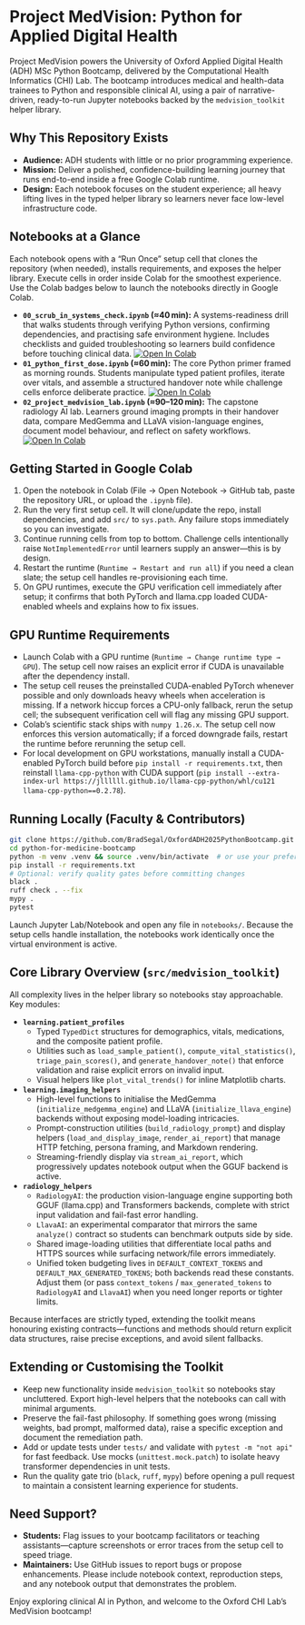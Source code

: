 # Project MedVision: Python for Applied Digital Health

Project MedVision powers the University of Oxford Applied Digital Health (ADH) MSc Python Bootcamp, delivered by the Computational Health Informatics (CHI) Lab. The bootcamp introduces medical and health-data trainees to Python and responsible clinical AI, using a pair of narrative-driven, ready-to-run Jupyter notebooks backed by the `medvision_toolkit` helper library.

## Why This Repository Exists
- **Audience:** ADH students with little or no prior programming experience.
- **Mission:** Deliver a polished, confidence-building learning journey that runs end-to-end inside a free Google Colab runtime.
- **Design:** Each notebook focuses on the student experience; all heavy lifting lives in the typed helper library so learners never face low-level infrastructure code.

## Notebooks at a Glance
Each notebook opens with a “Run Once” setup cell that clones the repository (when needed), installs requirements, and exposes the helper library. Execute cells in order inside Colab for the smoothest experience. Use the Colab badges below to launch the notebooks directly in Google Colab.

- **`00_scrub_in_systems_check.ipynb` (≈40 min):** A systems-readiness drill that walks students through verifying Python versions, confirming dependencies, and practising safe environment hygiene. Includes checklists and guided troubleshooting so learners build confidence before touching clinical data. [![Open In Colab](https://colab.research.google.com/assets/colab-badge.svg)](https://githubtocolab.com/BradSegal/OxfordADH2025PythonBootcamp/blob/master/notebooks/00_scrub_in_systems_check.ipynb)
- **`01_python_first_dose.ipynb` (≈60 min):** The core Python primer framed as morning rounds. Students manipulate typed patient profiles, iterate over vitals, and assemble a structured handover note while challenge cells enforce deliberate practice. [![Open In Colab](https://colab.research.google.com/assets/colab-badge.svg)](https://githubtocolab.com/BradSegal/OxfordADH2025PythonBootcamp/blob/master/notebooks/01_python_first_dose.ipynb)
- **`02_project_medvision_lab.ipynb` (≈90–120 min):** The capstone radiology AI lab. Learners ground imaging prompts in their handover data, compare MedGemma and LLaVA vision-language engines, document model behaviour, and reflect on safety workflows. [![Open In Colab](https://colab.research.google.com/assets/colab-badge.svg)](https://githubtocolab.com/BradSegal/OxfordADH2025PythonBootcamp/blob/master/notebooks/02_project_medvision_lab.ipynb)

## Getting Started in Google Colab
1. Open the notebook in Colab (File → Open Notebook → GitHub tab, paste the repository URL, or upload the `.ipynb` file).
2. Run the very first setup cell. It will clone/update the repo, install dependencies, and add `src/` to `sys.path`. Any failure stops immediately so you can investigate.
3. Continue running cells from top to bottom. Challenge cells intentionally raise `NotImplementedError` until learners supply an answer—this is by design.
4. Restart the runtime (`Runtime → Restart and run all`) if you need a clean slate; the setup cell handles re-provisioning each time.
5. On GPU runtimes, execute the GPU verification cell immediately after setup; it confirms that both PyTorch and llama.cpp loaded CUDA-enabled wheels and explains how to fix issues.

## GPU Runtime Requirements
- Launch Colab with a GPU runtime (`Runtime → Change runtime type → GPU`). The setup cell now raises an explicit error if CUDA is unavailable after the dependency install.
- The setup cell reuses the preinstalled CUDA-enabled PyTorch whenever possible and only downloads heavy wheels when acceleration is missing. If a network hiccup forces a CPU-only fallback, rerun the setup cell; the subsequent verification cell will flag any missing GPU support.
- Colab’s scientific stack ships with `numpy 1.26.x`. The setup cell now enforces this version automatically; if a forced downgrade fails, restart the runtime before rerunning the setup cell.
- For local development on GPU workstations, manually install a CUDA-enabled PyTorch build before `pip install -r requirements.txt`, then reinstall `llama-cpp-python` with CUDA support (`pip install --extra-index-url https://jllllll.github.io/llama-cpp-python/whl/cu121 llama-cpp-python==0.2.78`).

## Running Locally (Faculty & Contributors)
```bash
git clone https://github.com/BradSegal/OxfordADH2025PythonBootcamp.git
cd python-for-medicine-bootcamp
python -m venv .venv && source .venv/bin/activate  # or use your preferred env tool
pip install -r requirements.txt
# Optional: verify quality gates before committing changes
black .
ruff check . --fix
mypy .
pytest
```

Launch Jupyter Lab/Notebook and open any file in `notebooks/`. Because the setup cells handle installation, the notebooks work identically once the virtual environment is active.

## Core Library Overview (`src/medvision_toolkit`)
All complexity lives in the helper library so notebooks stay approachable. Key modules:

- **`learning.patient_profiles`**
  - Typed `TypedDict` structures for demographics, vitals, medications, and the composite patient profile.
  - Utilities such as `load_sample_patient()`, `compute_vital_statistics()`, `triage_pain_scores()`, and `generate_handover_note()` that enforce validation and raise explicit errors on invalid input.
  - Visual helpers like `plot_vital_trends()` for inline Matplotlib charts.
- **`learning.imaging_helpers`**
  - High-level functions to initialise the MedGemma (`initialize_medgemma_engine`) and LLaVA (`initialize_llava_engine`) backends without exposing model-loading intricacies.
  - Prompt-construction utilities (`build_radiology_prompt`) and display helpers (`load_and_display_image`, `render_ai_report`) that manage HTTP fetching, persona framing, and Markdown rendering.
  - Streaming-friendly display via `stream_ai_report`, which progressively updates notebook output when the GGUF backend is active.
- **`radiology_helpers`**
  - `RadiologyAI`: the production vision-language engine supporting both GGUF (llama.cpp) and Transformers backends, complete with strict input validation and fail-fast error handling.
  - `LlavaAI`: an experimental comparator that mirrors the same `analyze()` contract so students can benchmark outputs side by side.
  - Shared image-loading utilities that differentiate local paths and HTTPS sources while surfacing network/file errors immediately.
  - Unified token budgeting lives in `DEFAULT_CONTEXT_TOKENS` and `DEFAULT_MAX_GENERATED_TOKENS`; both backends read these constants. Adjust them (or pass `context_tokens` / `max_generated_tokens` to `RadiologyAI` and `LlavaAI`) when you need longer reports or tighter limits.

Because interfaces are strictly typed, extending the toolkit means honouring existing contracts—functions and methods should return explicit data structures, raise precise exceptions, and avoid silent fallbacks.

## Extending or Customising the Toolkit
- Keep new functionality inside `medvision_toolkit` so notebooks stay uncluttered. Export high-level helpers that the notebooks can call with minimal arguments.
- Preserve the fail-fast philosophy. If something goes wrong (missing weights, bad prompt, malformed data), raise a specific exception and document the remediation path.
- Add or update tests under `tests/` and validate with `pytest -m "not api"` for fast feedback. Use mocks (`unittest.mock.patch`) to isolate heavy transformer dependencies in unit tests.
- Run the quality gate trio (`black`, `ruff`, `mypy`) before opening a pull request to maintain a consistent learning experience for students.

## Need Support?
- **Students:** Flag issues to your bootcamp facilitators or teaching assistants—capture screenshots or error traces from the setup cell to speed triage.
- **Maintainers:** Use GitHub issues to report bugs or propose enhancements. Please include notebook context, reproduction steps, and any notebook output that demonstrates the problem.

Enjoy exploring clinical AI in Python, and welcome to the Oxford CHI Lab’s MedVision bootcamp!
